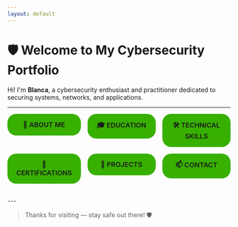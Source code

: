 ```yaml
---
layout: default
---
```


<style>
.summary-grid {
  display: grid;
  grid-template-columns: repeat(3, 1fr);
  gap: 15px;
  margin-bottom: 30px;
}

details > summary {
  list-style: none;
  padding: 15px 20px;
  border-radius: 20px;
  background-color: #38b000;
  cursor: pointer;
  font-weight: 600;
  text-align: center;
  transition: background-color 0.25s ease;
  user-select: none;
  font-size: 0.95rem;
  position: relative;
}
details > summary::-webkit-details-marker {
  display: none;
}
details:hover > summary {
  background-color: #6BE000;
}
details[open] > summary {
  background-color: #2E8B57;
  color: white;
}

/* Content box under each summary */
.details-inner {
  background-color: #38b000;
  border-radius: 20px;
  padding: 20px;
  margin-top: 10px;
  font-size: 0.95rem;
  line-height: 1.35;
}

/* Make the summary pill and its expanded content span full width of its grid cell */
.details-wrapper {
  display: flex;
  flex-direction: column;
}

/* Responsive fallback */
@media (max-width: 900px) {
  .summary-grid {
    grid-template-columns: repeat(2, 1fr);
  }
}
</style>

# 🛡️ Welcome to My Cybersecurity Portfolio

Hi! I'm **Blanca**, a cybersecurity enthusiast and practitioner dedicated to securing systems, networks, and applications.

---

<div class="summary-grid">
  <div class="details-wrapper">
    <details id="about-me">
      <summary>🔐 ABOUT ME</summary>
      <div class="details-inner">
      <ul style="padding-left:1em; margin:0;">
        I specialize in cybersecurity with a focus on threat detection, vulnerability assessment, and digital forensics.<br>
        I’m passionate about helping individuals and organizations defend against evolving cyber threats.<br>
        <li><strong>🧠 Areas of interest:</strong> Penetration Testing, Incident Response, SIEM, Malware Analysis</li>
      </ul>
      </div>
    </details>
  </div>

  <div class="details-wrapper">
    <details id="education">
      <summary>🎓 EDUCATION</summary>
      <div class="details-inner">
      <ul style="padding-left:1em; margin:0;">
        <li>Bachelor’s Degree in Computer Science Engineering</li>
        <li>Master’s Degree in Cybersecurity</li>
        <li>English: C1 – Advanced professional proficiency</li>
      </ul>  
      </div>
    </details>
  </div>

  <div class="details-wrapper">
    <details id="technical-skills">
      <summary>🛠️ TECHNICAL SKILLS</summary>
      <div class="details-inner">
      <ul style="padding-left:1em; margin:0;">
        <li><strong>Security Tools:</strong> Metasploit, Burp Suite, Nmap, Nessus, CNAPP tools, Fortify, Wireshark, OWASP ZAP </li>  
        <li><strong>Forensic Tools:</strong> FTK imager, Autopsy, Wondershare DR. Phone
        <li><strong>OSINT Tools:</strong> Maltego, Google Dorks, Foca, Shodan, The Harvester
        <li><strong>Languages:</strong> Python, Bash, PowerShell, Java</li>
        <li><strong>Frameworks & Platforms:</strong> Kali Linux</li>  
        <li><strong>Practices:</strong> Secure Code Review, Threat Hunting, Ethical Hacking, Attack Surface Management, Security Hardening, Endpoint Protection </li>
      </ul> 
      </div>
    </details>
  </div>

  <div class="details-wrapper">
    <details id="certifications">
      <summary>📜 CERTIFICATIONS</summary>
      <div class="details-inner">
      <ul style="padding-left:1em; margin:0;">
        <li> <a href="https://www.credly.com/badges/f271ee76-5012-409a-804e-84ee6423206a" target="_blank" rel="noopener">Ethical Hacker by Cisco Networking Academy </a></li>  
        <li> Cyber Intelligence and Open Source Intelligence (OSINT) by CCN-CERT Centro Criptológico Nacional<li>  
        <li><a href="https://cyberlandsec.com/certificate/22d40978/" target="_blank" rel="noopener">Certified Ethical Hacking and Penetration Tester (CEHPT) by CyberLand Sec</a></li>  
        <li><a href="https://www.credly.com/badges/863e20e5-b2ba-4729-b816-abb2eca382b2/public_url" target="_blank" rel="noopener">Azure Fundamentals by Microsoft</a></li>
      </ul>
      </div>
    </details>
  </div>

  <div class="details-wrapper">
    <details id="projects">
      <summary>📂 PROJECTS</summary>
      <div class="details-inner">
      <ul style="padding-left:1em; margin:0;">
        <li><strong>Vulnerability Detection Tool on code </strong></li>
      </ul>
      </div>
    </details>
  </div>

  <div class="details-wrapper">
    <details id="contact">
      <summary>📫 CONTACT</summary>
      <div class="details-inner">
        <ul style="padding-left:1em; margin:0;">
          <li>📧 Email: <a href="mailto:blancacaldgonz@gmail.com" target="_blank" rel="noopener">blancacaldgonz@gmail.com</a></li>
          <li>💼 <a href="https://www.linkedin.com/in/blanca-calder%C3%B3n-gonz%C3%A1lez-a28313252/" target="_blank" rel="noopener">LinkedIn</a></li>
          <li>🔒 <a href="https://github.com/BlancaCal" target="_blank" rel="noopener">GitHub</a></li>
        </ul>
      </div>
    </details>
  </div>
</div>
---

> Thanks for visiting — stay safe out there! 🛡️
